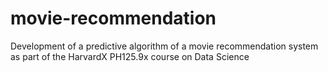 # movie-recommendation
Development of a predictive algorithm of a movie  recommendation system as part of the HarvardX PH125.9x course on Data Science
